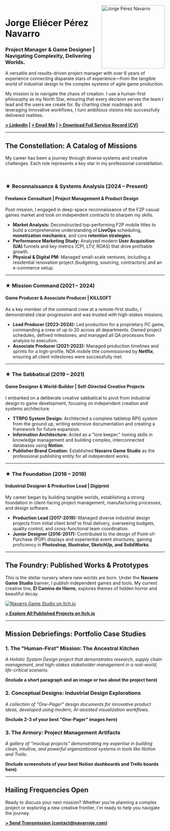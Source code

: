 <!-- A professional, friendly headshot -->
<img src="URL_TO_YOUR_HEADSHOT.jpg" alt="Jorge Pérez Navarro" width="200" align="right">

# Jorge Eliécer Pérez Navarro
### Project Manager & Game Designer | Navigating Complexity, Delivering Worlds.

A versatile and results-driven project manager with over 6 years of experience connecting disparate stars of experience—from the tangible world of industrial design to the complex systems of agile game production.

My mission is to navigate the chaos of creation. I use a human-first philosophy as my North Star, ensuring that every decision serves the team I lead and the users we create for. By charting clear roadmaps and leveraging innovative workflows, I turn ambitious visions into successfully delivered realities.

**[> LinkedIn](https://linkedin.com/in/navarroje) | [> Email Me](mailto:contact@navarroje.com) | [> Download Full Service Record (CV)](URL_TO_YOUR_PDF_CV)**

---

## The Constellation: A Catalog of Missions

My career has been a journey through diverse systems and creative challenges. Each role represents a key star in my professional constellation.

<br>

### ★ Reconnaissance & Systems Analysis (2024 – Present)
#### **Freelance Consultant | Project Management & Product Design**

Post-mission, I engaged in deep-space reconnaissance of the F2P casual games market and took on independent contracts to sharpen my skills.

*   **Market Analysis:** Deconstructed top-performing F2P mobile titles to build a comprehensive understanding of **LiveOps** scheduling, **monetization mechanics**, and core **retention strategies**.
*   **Performance Marketing Study:** Analyzed modern **User Acquisition (UA)** funnels and key metrics (CPI, LTV, ROAS) that drive profitable growth.
*   **Physical & Digital PM:** Managed small-scale ventures, including a residential renovation project (budgeting, sourcing, contractors) and an e-commerce setup.

---

### ★ Mission Command (2021 – 2024)
#### **Game Producer & Associate Producer | KILLSOFT**

As a key member of the command crew at a remote-first studio, I demonstrated clear progression and was trusted with high-stakes missions.

*   **Lead Producer (2023-2024):** Led production for a proprietary PC game, commanding a crew of up to 20 across all departments. Owned project schedules, defined milestones, and managed all QA processes from analysis to execution.
*   **Associate Producer (2021-2022):** Managed production timelines and sprints for a high-profile, NDA mobile title commissioned by **Netflix**, ensuring all client milestones were successfully met.

---

### ★ The Sabbatical (2019 – 2021)
#### **Game Designer & World-Builder | Self-Directed Creative Projects**

I embarked on a deliberate creative sabbatical to pivot from industrial design to game development, focusing on independent creation and systems architecture.

*   **TTRPG System Design:** Architected a complete tabletop RPG system from the ground up, writing extensive documentation and creating a framework for future expansion.
*   **Information Architecture:** Acted as a "lore keeper," honing skills in knowledge management and building complex, interconnected databases using **Notion**.
*   **Publisher Brand Creation:** Established **Navarro Game Studio** as the professional publishing entity for all independent works.

---

### ★ The Foundation (2016 – 2019)
#### **Industrial Designer & Production Lead | Digiprint**

My career began by building tangible worlds, establishing a strong foundation in client-facing project management, manufacturing processes, and design software.

*   **Production Lead (2017-2019):** Managed diverse industrial design projects from initial client brief to final delivery, overseeing budgets, quality control, and cross-functional team coordination.
*   **Junior Designer (2016-2017):** Contributed to the design of Point-of-Purchase (POP) displays and experiential event structures, gaining proficiency in **Photoshop, Illustrator, SketchUp, and SolidWorks**.

---

## The Foundry: Published Works & Prototypes

This is the stellar nursery where new worlds are born. Under the **Navarro Game Studio** banner, I publish independent games and tools. My current creative line, **El Camino de Hierro**, explores themes of hidden horror and beautiful decay.

[![Navarro Game Studio on Itch.io](URL_TO_YOUR_ITCH_IO_BANNER_IMAGE.jpg)](https://navarrogamestudio.itch.io)

**[> Explore All Published Projects on Itch.io](https://navarrogamestudio.itch.io)**

---

## Mission Debriefings: Portfolio Case Studies

### 1. The "Human-First" Mission: The Ancestral Kitchen
*A Holistic System Design project that demonstrates research, supply chain management, and high-stakes stakeholder management in a real-world, life-critical scenario.*

**(Include a short paragraph and an image or two about the project here)**

### 2. Conceptual Designs: Industrial Design Explorations
*A collection of "One-Pager" design documents for innovative product ideas, developed using modern, AI-assisted visualization workflows.*

**(Include 2-3 of your best "One-Pager" images here)**

### 3. The Armory: Project Management Artifacts
*A gallery of "mockup projects" demonstrating my expertise in building clean, intuitive, and powerful organizational systems in tools like Notion and Trello.*

**(Include screenshots of your best Notion dashboards and Trello boards here)**

---

## Hailing Frequencies Open

Ready to discuss your next mission? Whether you're planning a complex project or exploring a new creative frontier, I'm ready to help you navigate the journey.

**[> Send Transmission (contact@navarroje.com)](mailto:contact@navarroje.com)**
<!--
**navarroje/navarroje** is a ✨ _special_ ✨ repository because its `README.md` (this file) appears on your GitHub profile.

Here are some ideas to get you started:

- 🔭 I’m currently working on ...
- 🌱 I’m currently learning ...
- 👯 I’m looking to collaborate on ...
- 🤔 I’m looking for help with ...
- 💬 Ask me about ...
- 📫 How to reach me: ...
- 😄 Pronouns: ...
- ⚡ Fun fact: ...
-->
